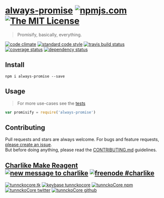 # [always-promise][author-www-url] [![npmjs.com][npmjs-img]][npmjs-url] [![The MIT License][license-img]][license-url] 

> Promisify, basically, everything.

[![code climate][codeclimate-img]][codeclimate-url] [![standard code style][standard-img]][standard-url] [![travis build status][travis-img]][travis-url] [![coverage status][coveralls-img]][coveralls-url] [![dependency status][david-img]][david-url]


## Install
```
npm i always-promise --save
```


## Usage
> For more use-cases see the [tests](./test.js)

```js
var promisify = require('always-promise')
```


## Contributing
Pull requests and stars are always welcome. For bugs and feature requests, [please create an issue](https://github.com/hybridables/always-promise/issues/new).  
But before doing anything, please read the [CONTRIBUTING.md](./CONTRIBUTING.md) guidelines.


## [Charlike Make Reagent](http://j.mp/1stW47C) [![new message to charlike][new-message-img]][new-message-url] [![freenode #charlike][freenode-img]][freenode-url]

[![tunnckocore.tk][author-www-img]][author-www-url] [![keybase tunnckocore][keybase-img]][keybase-url] [![tunnckoCore npm][author-npm-img]][author-npm-url] [![tunnckoCore twitter][author-twitter-img]][author-twitter-url] [![tunnckoCore github][author-github-img]][author-github-url]


[npmjs-url]: https://www.npmjs.com/package/always-promise
[npmjs-img]: https://img.shields.io/npm/v/always-promise.svg?label=always-promise

[license-url]: https://github.com/hybridables/always-promise/blob/master/LICENSE.md
[license-img]: https://img.shields.io/badge/license-MIT-blue.svg


[codeclimate-url]: https://codeclimate.com/github/hybridables/always-promise
[codeclimate-img]: https://img.shields.io/codeclimate/github/hybridables/always-promise.svg

[travis-url]: https://travis-ci.org/hybridables/always-promise
[travis-img]: https://img.shields.io/travis/hybridables/always-promise.svg

[coveralls-url]: https://coveralls.io/r/hybridables/always-promise
[coveralls-img]: https://img.shields.io/coveralls/hybridables/always-promise.svg

[david-url]: https://david-dm.org/hybridables/always-promise
[david-img]: https://img.shields.io/david/hybridables/always-promise.svg

[standard-url]: https://github.com/feross/standard
[standard-img]: https://img.shields.io/badge/code%20style-standard-brightgreen.svg


[author-www-url]: http://www.tunnckocore.tk
[author-www-img]: https://img.shields.io/badge/www-tunnckocore.tk-fe7d37.svg

[keybase-url]: https://keybase.io/tunnckocore
[keybase-img]: https://img.shields.io/badge/keybase-tunnckocore-8a7967.svg

[author-npm-url]: https://www.npmjs.com/~tunnckocore
[author-npm-img]: https://img.shields.io/badge/npm-~tunnckocore-cb3837.svg

[author-twitter-url]: https://twitter.com/tunnckoCore
[author-twitter-img]: https://img.shields.io/badge/twitter-@tunnckoCore-55acee.svg

[author-github-url]: https://github.com/tunnckoCore
[author-github-img]: https://img.shields.io/badge/github-@tunnckoCore-4183c4.svg

[freenode-url]: http://webchat.freenode.net/?channels=charlike
[freenode-img]: https://img.shields.io/badge/freenode-%23charlike-5654a4.svg

[new-message-url]: https://github.com/tunnckoCore/ama
[new-message-img]: https://img.shields.io/badge/ask%20me-anything-green.svg